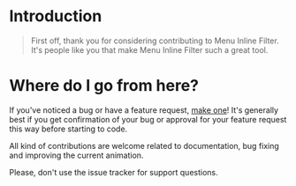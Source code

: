 # Introduction

> First off, thank you for considering contributing to Menu Inline Filter. It's people like you that make Menu Inline Filter such a great tool.

# Where do I go from here?

If you've noticed a bug or have a feature request, [make one](https://github.com/kevinrmendez/menu_inline_filter/issues/new)! It's generally best if you get confirmation of your bug or approval for your feature request this way before starting to code.

All kind of contributions are welcome related to documentation, bug fixing and improving the current animation.

Please, don't use the issue tracker for support questions.
